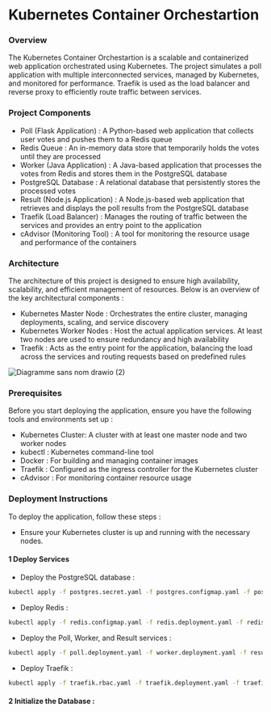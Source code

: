 # Kubernetes Container Orchestartion #

### Overview ###

The Kubernetes Container Orchestartion is a scalable and containerized web application orchestrated using Kubernetes. The project simulates a poll application with multiple interconnected services, managed by Kubernetes, and monitored for performance. Traefik is used as the load balancer and reverse proxy to efficiently route traffic between services.

### Project Components ###

- Poll (Flask Application) : A Python-based web application that collects user votes and pushes them to a Redis queue
- Redis Queue : An in-memory data store that temporarily holds the votes until they are processed
- Worker (Java Application) : A Java-based application that processes the votes from Redis and stores them in the PostgreSQL database
- PostgreSQL Database : A relational database that persistently stores the processed votes
- Result (Node.js Application) : A Node.js-based web application that retrieves and displays the poll results from the PostgreSQL database
- Traefik (Load Balancer) : Manages the routing of traffic between the services and provides an entry point to the application
- cAdvisor (Monitoring Tool) : A tool for monitoring the resource usage and performance of the containers


### Architecture ###

The architecture of this project is designed to ensure high availability, scalability, and efficient management of resources. Below is an overview of the key architectural components :
- Kubernetes Master Node : Orchestrates the entire cluster, managing deployments, scaling, and service discovery
- Kubernetes Worker Nodes : Host the actual application services. At least two nodes are used to ensure redundancy and high availability
- Traefik : Acts as the entry point for the application, balancing the load across the services and routing requests based on predefined rules

![Diagramme sans nom drawio (2)](https://github.com/user-attachments/assets/53511900-769f-41a2-af67-3bb973ba71ec)


### Prerequisites ###

Before you start deploying the application, ensure you have the following tools and environments set up : 
- Kubernetes Cluster: A cluster with at least one master node and two worker nodes
- kubectl : Kubernetes command-line tool
- Docker : For building and managing container images
- Traefik : Configured as the ingress controller for the Kubernetes cluster
- cAdvisor : For monitoring container resource usage


### Deployment Instructions ###

To deploy the application, follow these steps :
- Ensure your Kubernetes cluster is up and running with the necessary nodes.

#### 1 Deploy Services ####

- Deploy the PostgreSQL database :
```bash
kubectl apply -f postgres.secret.yaml -f postgres.configmap.yaml -f postgres.volume.yaml -f postgres.deployment.yaml -f postgres.service.yaml
```

- Deploy Redis :
```bash
kubectl apply -f redis.configmap.yaml -f redis.deployment.yaml -f redis.service.yaml
```

- Deploy the Poll, Worker, and Result services :
```bash
kubectl apply -f poll.deployment.yaml -f worker.deployment.yaml -f result.deployment.yaml -f poll.service.yaml -f result.service.yaml -f poll.ingress.yaml -f result.ingress.yaml
```

- Deploy Traefik :
```bash
kubectl apply -f traefik.rbac.yaml -f traefik.deployment.yaml -f traefik.service.yaml
```
#### 2 Initialize the Database : ####











